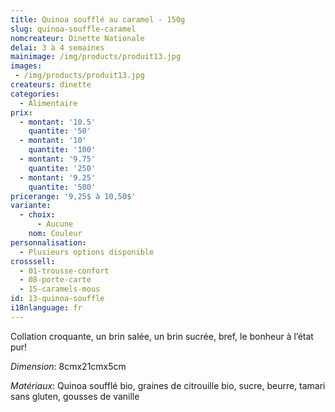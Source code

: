 ```yaml
---
title: Quinoa soufflé au caramel - 150g
slug: quinoa-souffle-caramel
nomcreateur: Dinette Nationale
delai: 3 à 4 semaines
mainimage: /img/products/produit13.jpg
images:
 - /img/products/produit13.jpg
createurs: dinette
categories:
  - Alimentaire
prix:
  - montant: '10.5'
    quantite: '50'
  - montant: '10'
    quantite: '100'
  - montant: '9.75'
    quantite: '250'
  - montant: '9.25'
    quantite: '500'
pricerange: '9,25$ à 10,50$'
variante:
  - choix:
      - Aucune
    nom: Couleur
personnalisation:
  - Plusieurs options disponible
crosssell:
  - 01-trousse-confort
  - 08-porte-carte
  - 15-caramels-mous
id: 13-quinoa-souffle
i18nlanguage: fr
---
```

Collation croquante, un brin salée, un brin sucrée, bref, le bonheur à l’état pur!

_Dimension_: 8cmx21cmx5cm

*Matériaux*: Quinoa soufflé bio, graines de citrouille bio, sucre, beurre, tamari sans gluten, gousses de vanille

